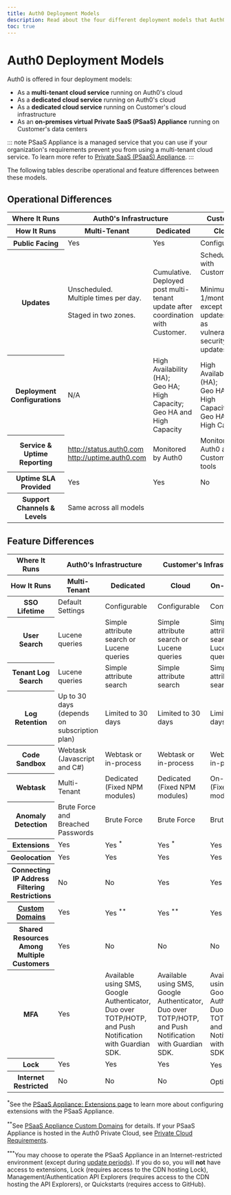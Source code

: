 ```yaml
---
title: Auth0 Deployment Models
description: Read about the four different deployment models that Auth0 offers and the differences between them
toc: true
---
```

# Auth0 Deployment Models

Auth0 is offered in four deployment models:

- As a **multi-tenant cloud service** running on Auth0's cloud
- As a **dedicated cloud service** running on Auth0's cloud
- As a **dedicated cloud service** running on Customer's cloud infrastructure
- As an **on-premises virtual Private SaaS (PSaaS) Appliance** running on Customer's data centers

::: note
PSaaS Appliance is a managed service that you can use if your organization's requirements prevent you from using a multi-tenant cloud service. To learn more refer to [Private SaaS (PSaaS) Appliance](/appliance).
:::

The following tables describe operational and feature differences between these models.

## Operational Differences

<table class="table">
    <thead>
        <tr>
            <th class="info"><strong>Where It Runs</strong></th>
            <th class="info" colspan="2"><strong>Auth0's Infrastructure</strong></th>
            <th class="info" colspan="2"><strong>Customer's Infrastructure</strong></th>
        </tr>
        <tr>
            <th class="info"><strong>How It Runs</strong></th>
            <th class="info">Multi-Tenant</th>
            <th class="info">Dedicated</th>
            <th class="info">Cloud</th>
            <th class="info">On-Premises</th>
        </tr>
    </thead>
    <tbody>
        <tr>
            <th class="info"><strong>Public Facing</strong></th>
            <td>Yes</td>
            <td>Yes</td>
            <td>Configurable</td>
            <td>Configurable</td>
        </tr>
        <tr>
            <th class="info"><strong>Updates</strong></th>
            <td>Unscheduled. <br /> Multiple times per day. <br /><br />Staged in two zones.</td>
            <td>Cumulative. Deployed post multi-tenant update after coordination with Customer.</td>
            <td>Scheduled with Customer. <br /><br />Minimum 1/month, except critical updates (such as vulnerabilities, security updates)</td>
            <td>Scheduled with Customer. <br /><br />Minimum 1/month, except critical updates (such as vulnerabilities, security updates)</td>
        </tr>
        <tr>
            <th class="info"><strong>Deployment Configurations</strong></th>
            <td>N/A</td>
            <td>High Availability (HA);<br />Geo HA;<br />High Capacity;<br />Geo HA and High Capacity</td>
            <td>High Availability (HA);<br />Geo HA;<br />High Capacity;<br />Geo HA and High Capacity</td>
            <td>High Availability (HA);<br />Geo HA;<br />High Capacity;<br />Geo HA and High Capacity</td>
        </tr>
        <tr>
            <th class="info"><strong>Service & Uptime Reporting</strong></th>
            <td><a href="http://status.auth0.com">http://status.auth0.com</a><br /><a href="http://uptime.auth0.com">http://uptime.auth0.com</a></td>
            <td>Monitored by Auth0</td>
            <td>Monitored by Auth0 and Customer's tools</td>
            <td>Monitored by Auth0 and Customer's tools</td>
        </tr>
        <tr>
            <th class="info"><strong>Uptime SLA Provided</strong></th>
            <td>Yes</td>
            <td>Yes</td>
            <td>No</td>
            <td>No</td>
        </tr>
        <tr>
            <th class="info"><strong>Support Channels & Levels</strong></th>
            <td colspan="4">Same across all models</td>
        </tr>
    </tbody>
</table>

## Feature Differences

<table class="table">
    <thead>
        <tr>
            <th class="info"><strong>Where It Runs</strong></th>
            <th class="info" colspan="2"><strong>Auth0's Infrastructure</strong></th>
            <th class="info" colspan="2"><strong>Customer's Infrastructure</strong></th>
        </tr>
        <tr>
            <th class="info"><strong>How It Runs</strong></th>
            <th class="info">Multi-Tenant</th>
            <th class="info">Dedicated</th>
            <th class="info">Cloud</th>
            <th class="info">On-Premises</th>
        </tr>
    </thead>
    <tbody>
        <tr>
            <th class="info"><strong>SSO Lifetime</strong></th>
            <td>Default Settings</td>
            <td>Configurable</td>
            <td>Configurable</td>
            <td>Configurable</td>
        </tr>
        <tr>
            <th class="info"><strong>User Search</strong></th>
            <td>Lucene queries</td>
            <td>Simple attribute search or Lucene queries</td>
            <td>Simple attribute search or Lucene queries</td>
            <td>Simple attribute search or Lucene queries</td>
        </tr>
        <tr>
            <th class="info"><strong>Tenant Log Search</strong></th>
            <td>Lucene queries</td>
            <td>Simple attribute search</td>
            <td>Simple attribute search</td>
            <td>Simple attribute search</td>
        </tr>
        <tr>
            <th class="info"><strong>Log Retention</strong></th>
            <td>Up to 30 days (depends on subscription plan)</td>
            <td>Limited to 30 days</td>
            <td>Limited to 30 days</td>
            <td>Limited to 30 days</td>
        </tr>
        <tr>
            <th class="info"><strong>Code Sandbox</strong></th>
            <td>Webtask (Javascript and C#)</td>
            <td>Webtask or in-process</td>
            <td>Webtask or in-process</td>
            <td>Webtask or in-process</td>
        </tr>
        <tr>
            <th class="info"><strong>Webtask</strong></th>
            <td>Multi-Tenant</td>
            <td>Dedicated (Fixed NPM modules)</td>
            <td>Dedicated (Fixed NPM modules)</td>
            <td>On-Premises (Fixed NPM modules)</td>
        </tr>
        <tr>
            <th class="info"><strong>Anomaly Detection</strong></th>
            <td>Brute Force and Breached Passwords</td>
            <td>Brute Force</td>
            <td>Brute Force</td>
            <td>Brute Force</td>
        </tr>
        <tr>
            <th class="info"><strong>Extensions</strong></th>
            <td>Yes</td>
            <td>Yes <sup>*</sup></td>
            <td>Yes <sup>*</sup></td>
            <td>Yes <sup>*</sup></td>
        </tr>
        <tr>
            <th class="info"><strong>Geolocation</strong></th>
            <td>Yes</td>
            <td>Yes</td>
            <td>Yes</td>
            <td>Yes</td>
        </tr>
        <tr>
            <th class="info"><strong>Connecting IP Address Filtering Restrictions</strong></th>
            <td>No</td>
            <td>No</td>
            <td>Yes</td>
            <td>Yes</td>
        </tr>
        <tr>
            <th class="info"><strong><a href="/custom-domains">Custom Domains</a></strong></th>
            <td>Yes</td>
            <td>Yes <sup>**</sup></td>
            <td>Yes <sup>**</sup></td>
            <td>Yes <sup>**</sup></td>
        </tr>
        <tr>
            <th class="info"><strong>Shared Resources Among Multiple Customers</strong></th>
            <td>Yes</td>
            <td>No</td>
            <td>No</td>
            <td>No</td>
        </tr>
        <tr>
          <th class="info"><strong>MFA</strong></th>
          <td>Yes</td>
          <td>Available using SMS, Google Authenticator, Duo over TOTP/HOTP, and Push Notification with Guardian SDK.</td>
          <td>Available using SMS, Google Authenticator, Duo over TOTP/HOTP, and Push Notification with Guardian SDK.</td>
          <td>Available using SMS, Google Authenticator, Duo over TOTP/HOTP, and Push Notification with Guardian SDK.</td>
        </tr>
        <tr>
          <th class="info"><strong>Lock</strong></th>
          <td>Yes</td>
          <td>Yes</td>
          <td>Yes</td>
          <td>Yes <sup>***</sup></td>
        </tr>
        <tr>
          <th class="info"><strong>Internet Restricted</strong></th>
          <td>No</td>
          <td>No</td>
          <td>No</td>
          <td>Optional <sup>***</sup></td>
        </tr>
    </tbody>
</table>

<sup>*</sup>See the [PSaaS Appliance: Extensions page](/appliance/extensions) to learn more about configuring extensions with the PSaaS Appliance.

<sup>**</sup>See [PSaaS Appliance Custom Domains](/appliance/custom-domains) for details. If your PSaaS Appliance is hosted in the Auth0 Private Cloud, see [Private Cloud Requirements](/appliance/private-cloud-requirements).

<sup>***</sup>You may choose to operate the PSaaS Appliance in an Internet-restricted environment (except during [update periods](/appliance/infrastructure/ip-domain-port-list#external-connectivity)). If you do so, you will **not** have access to extensions, Lock (requires access to the CDN hosting Lock), Management/Authentication API Explorers (requires access to the CDN hosting the API Explorers), or Quickstarts (requires access to GitHub).
